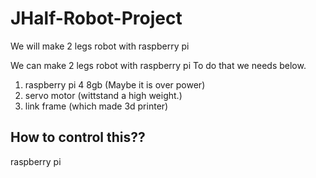 # JHalf-Robot-Project
We will make 2 legs robot with raspberry pi

We can make 2 legs robot with raspberry pi
To do that we needs below.

1. raspberry pi 4 8gb (Maybe it is over power)
2. servo motor (wittstand a high weight.)
3. link frame (which made 3d printer)

## How to control this??
raspberry pi 